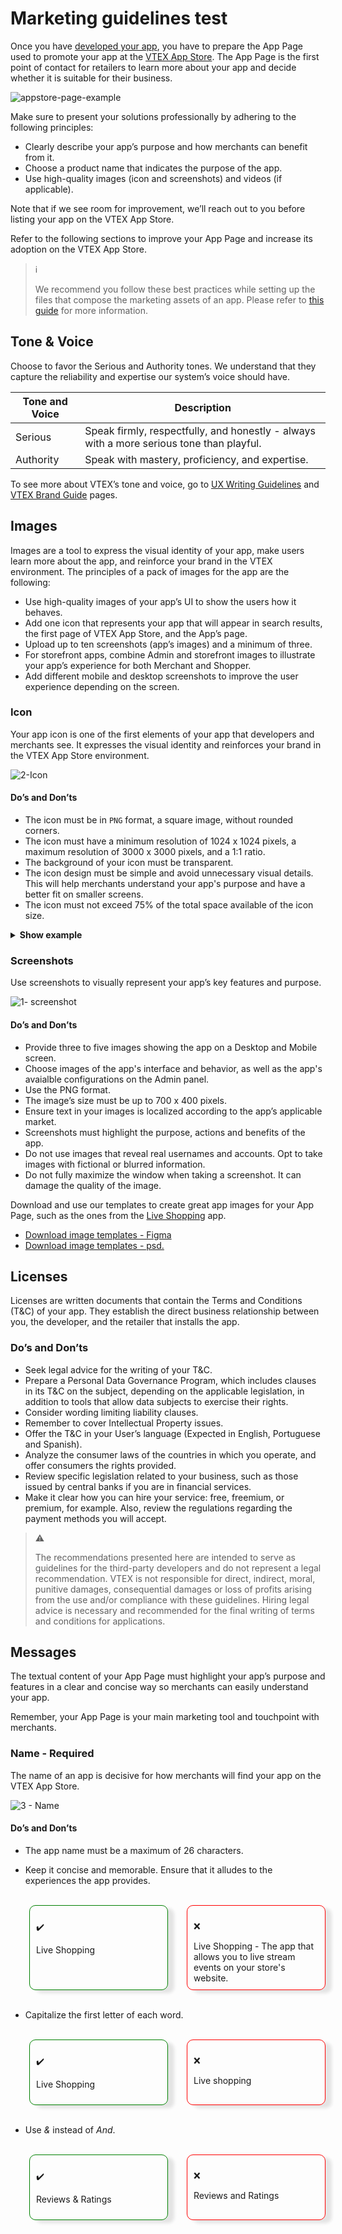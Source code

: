 # Marketing guidelines test

Once you have [developed your app](https://developers.vtex.com/vtex-developer-docs/docs/vtex-io-documentation-developing-an-app), you have to prepare the App Page used to promote your app at the [VTEX App Store](https://apps.vtex.com/). The App Page is the first point of contact for retailers to learn more about your app and decide whether it is suitable for their business.

![appstore-page-example](https://user-images.githubusercontent.com/67270558/153282275-98bab015-81e8-4858-8538-72c9fa33d17e.gif)

Make sure to present your solutions professionally by adhering to the following principles:

- Clearly describe your app’s purpose and how merchants can benefit from it.
- Choose a product name that indicates the purpose of the app.
- Use high-quality images (icon and screenshots) and videos (if applicable).  


Note that if we see room for improvement, we’ll reach out to you before listing your app on the VTEX App Store. 

Refer to the following sections to improve your App Page and increase its adoption on the VTEX App Store.

> ℹ️
>
> We recommend you follow these best practices while setting up the files that compose the marketing assets of an app. Please refer to [this guide](https://developers.vtex.com/vtex-developer-docs/docs/vtex-io-documentation-preparing-your-app-distribution#step-2---setting-the-public-folder) for more information.


## Tone & Voice
Choose to favor the Serious and Authority tones. We understand that they capture the reliability and expertise our system’s voice should have. 

| Tone and Voice | Description |
| ----------------- | ------------- |
| Serious | Speak firmly, respectfully, and honestly - always with a more serious tone than playful. |
| Authority | Speak with mastery, proficiency, and expertise. |

To see more about VTEX’s tone and voice, go to [UX Writing Guidelines](https://uxwriting.vtex.com/docs/principles/goals-principles/#tone-and-voice) and [VTEX Brand Guide](https://brand.vtex.com/brand/voiceandtone) pages.

## Images
Images are a tool to express the visual identity of your app, make users learn more about the app, and reinforce your brand in the VTEX environment. The principles of a pack of images for the app are the following:

- Use high-quality images of your app’s UI to show the users how it behaves. 
- Add one icon that represents your app that will appear in search results, the first page of VTEX App Store, and the App’s page.
- Upload up to ten screenshots (app’s images) and a minimum of three.
- For storefront apps, combine Admin and storefront images to illustrate your app’s experience for both Merchant and Shopper.
- Add different mobile and desktop screenshots to improve the user experience depending on the screen.     


### Icon
Your app icon is one of the first elements of your app that developers and merchants see. It expresses the visual identity and reinforces your brand in the VTEX App Store environment.

![2-Icon](https://user-images.githubusercontent.com/67270558/157433167-6118f67e-4042-40d8-bee3-e64ca5a65f12.png)

#### Do’s and Don’ts

- The icon must be in `PNG` format, a square image, without rounded corners.
- The icon must have a minimum resolution of 1024 x 1024 pixels, a maximum resolution of 3000 x 3000 pixels, and a 1:1 ratio.
- The background of your icon must be transparent.
- The icon design must be simple and avoid unnecessary visual details. This will help merchants understand your app's purpose and have a better fit on smaller screens.
- The icon must not exceed 75% of the total space available of the icon size.

<details>
    <summary><b>Show example</b></summary>
<br>
  <img src="https://user-images.githubusercontent.com/67270558/126643069-18ead453-ce79-44d6-847b-e9e4f1a378c4.png" alt="Icon with size description required for the App Store">
<br>
</details> 

### Screenshots
Use screenshots to visually represent your app’s key features and purpose. 

![1- screenshot](https://user-images.githubusercontent.com/67270558/157434543-3b706ebd-7570-4d1e-8cda-d1ee230014e5.png)

#### Do’s and Don’ts
- Provide three to five images showing the app on a Desktop and Mobile screen.
- Choose images of the app's interface and behavior, as well as the app's avaialble configurations on the Admin panel.
- Use the PNG format.
- The image’s size must be up to 700 x 400 pixels.
- Ensure text in your images is localized according to the app’s applicable market.
- Screenshots must highlight the purpose, actions and benefits of the app.
- Do not use images that reveal real usernames and accounts. Opt to take images with fictional or blurred information.
- Do not fully maximize the window when taking a screenshot. It can damage the quality of the image.


Download and use our templates to create great app images for your App Page, such as the ones from the [Live Shopping](https://apps.vtex.com/liveshopping/p) app.

- [Download image templates - Figma](https://www.figma.com/community/file/1078681677235396508)
- [Download image templates - psd.](https://github.com/Mariana-Caetano/simple-test/files/8134504/VTEX.App.Store.visual.asset.templates.zip)



## Licenses
Licenses are written documents that contain the Terms and Conditions (T&C) of your app. They establish the direct business relationship between you, the developer, and the retailer that installs the app. 

### Do’s and Don’ts
 
- Seek legal advice for the writing of your T&C.
- Prepare a Personal Data Governance Program, which includes clauses in its T&C on the subject, depending on the applicable legislation, in addition to tools that allow data subjects to exercise their rights.
- Consider wording limiting liability clauses.
- Remember to cover Intellectual Property issues.
- Offer the T&C in your User’s language (Expected in English, Portuguese and Spanish).
- Analyze the consumer laws of the countries in which you operate, and offer consumers the rights provided.
- Review specific legislation related to your business, such as those issued by central banks if you are in financial services.
- Make it clear how you can hire your service: free, freemium, or premium, for example. Also, review the regulations regarding the payment methods you will accept.
 
> ⚠️
>
> The recommendations presented here are intended to serve as guidelines for the third-party developers and do not represent a legal recommendation. VTEX is not responsible for direct, indirect, moral, punitive damages, consequential damages or loss of profits arising from the use and/or compliance with these guidelines. Hiring legal advice is necessary and recommended for the final writing of terms and conditions for applications.




## Messages
The textual content of your App Page must highlight your app’s purpose and features in a clear and concise way so merchants can easily understand your app. 

Remember, your App Page is your main marketing tool and touchpoint with merchants.

### Name - Required
The name of an app is decisive for how merchants will find your app on the VTEX App Store. 

![3 - Name](https://user-images.githubusercontent.com/67270558/157513213-1fa5c1f1-6f55-40ef-99da-d9f6cdee5685.png)

#### Do’s and Don’ts

- The app name must be a maximum of 26 characters.

- Keep it concise and memorable. Ensure that it alludes to the experiences the app provides.

<br>
<section id="idBox">
  <div class="boxed-do">
    <p>✔️</p>
    <p>Live Shopping<p>
  </div>
  <br>
  <div class="boxed-dont">
    <p>❌</p>
    Live Shopping - The app that allows you to live stream events on your store's website.
  </div>
</section>

<style>
  .boxed-do {
    border: 1px solid green;
    border-radius: 10px;
    box-shadow: 10px 5px 5px #E4E4E4;
    width: 200px;
    padding: 10px;
    margin-left: 30px;
  }
  .boxed-dont {
    border: 1px solid red;
    border-radius: 10px;
    box-shadow: 10px 5px 5px #E4E4E4;
    width: 200px;
    padding: 10px;
    margin-left: 30px;
  }

  #idBox {
    display: flex;
    justify-content: flex-start;
  }
</style>
<br>

- Capitalize the first letter of each word.

<br>
<section id="idBox">
  <div class="boxed-do">
    <p>✔️</p>
    <p>Live Shopping<p>
  </div>
  <br>
  <div class="boxed-dont">
    <p>❌</p>
    Live shopping
  </div>
</section>

<style>
  .boxed-do {
    border: 1px solid green;
    border-radius: 10px;
    box-shadow: 10px 5px 5px #E4E4E4;
    width: 200px;
    padding: 10px;
    margin-left: 30px;
  }
  .boxed-dont {
    border: 1px solid red;
    border-radius: 10px;
    box-shadow: 10px 5px 5px #E4E4E4;
    width: 200px;
    padding: 10px;
    margin-left: 30px;
  }

  #idBox {
    display: flex;
    justify-content: flex-start;
  }
</style>
<br>

- Use *&* instead of *And*.

<br>

<section id="idBox">
  <div class="boxed-do">
    <p>✔️</p>
    <p>Reviews & Ratings<p>
  </div>
  <br>
  <div class="boxed-dont">
    <p>❌</p>
    Reviews and Ratings
  </div>
</section>
<style>
  .boxed-do {
    border: 1px solid green;
    border-radius: 10px;
    box-shadow: 10px 5px 5px #E4E4E4;
    width: 200px;
    padding: 10px;
    margin-left: 30px;
  }
  .boxed-dont {
    border: 1px solid red;
    border-radius: 10px;
    box-shadow: 10px 5px 5px #E4E4E4;
    width: 200px;
    padding: 10px;
    margin-left: 30px;
  }

  #idBox {
    display: flex;
    justify-content: flex-start;
  }
</style>
<br>





